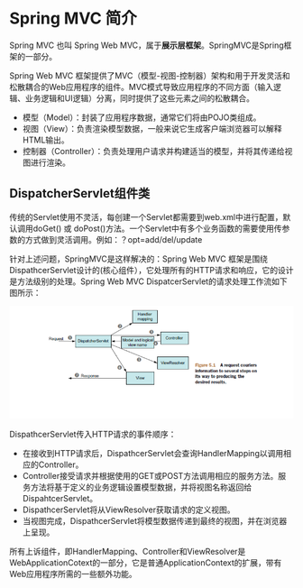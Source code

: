 # Spring MVC 简介

Spring MVC 也叫 Spring Web MVC，属于**展示层框架**。SpringMVC是Spring框架的一部分。

Spring Web MVC 框架提供了MVC（模型-视图-控制器）架构和用于开发灵活和松散耦合的Web应用程序的组件。MVC模式导致应用程序的不同方面（输入逻辑、业务逻辑和UI逻辑）分离，同时提供了这些元素之间的松散耦合。

* 模型（Model）：封装了应用程序数据，通常它们将由POJO类组成。
* 视图（View）：负责渲染模型数据，一般来说它生成客户端浏览器可以解释HTML输出。
* 控制器（Controller）：负责处理用户请求并构建适当的模型，并将其传递给视图进行渲染。

## DispatcherServlet组件类

传统的Servlet使用不灵活，每创建一个Servlet都需要到web.xml中进行配置，默认调用doGet() 或 doPost()方法。一个Servlet中有多个业务函数的需要使用传参数的方式做到灵活调用。例如：？opt=add/del/update

针对上述问题，SpringMVC是这样解决的：Spring Web MVC 框架是围绕DispathcerServlet设计的(核心组件），它处理所有的HTTP请求和响应，它的设计是方法级别的处理。Spring Web MVC DispatcerServlet的请求处理工作流如下图所示：

![img](./imgs/springmvc-dispatcherServlet.png)

DispathcerServlet传入HTTP请求的事件顺序：


* 在接收到HTTP请求后，DispathcerServlet会查询HandlerMapping以调用相应的Controller。
* Controller接受请求并根据使用的GET或POST方法调用相应的服务方法。服务方法将基于定义的业务逻辑设置模型数据，并将视图名称返回给DispahtcerServlet。
* DispathcerServlet将从ViewResolver获取请求的定义视图。
* 当视图完成，DispathcerServlet将模型数据传递到最终的视图，并在浏览器上呈现。

所有上诉组件，即HandlerMapping、Controller和ViewResolver是WebApplicationCotext的一部分，它是普通ApplicationContext的扩展，带有Web应用程序所需的一些额外功能。